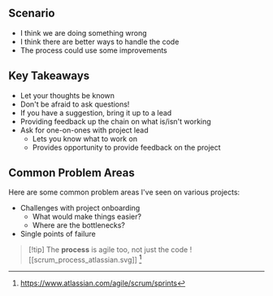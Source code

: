 ## Scenario

- I think we are doing something wrong
- I think there are better ways to handle the code
- The process could use some improvements
## Key Takeaways

- Let your thoughts be known
- Don't be afraid to ask questions!
- If you have a suggestion, bring it up to a lead
- Providing feedback up the chain on what is/isn't working
- Ask for one-on-ones with project lead
	- Lets you know what to work on
	- Provides opportunity to provide feedback on the project

## Common Problem Areas

Here are some common problem areas I've seen on various projects:

- Challenges with project onboarding
	- What would make things easier?
	- Where are the bottlenecks?
- Single points of failure


> [!tip] The **process** is agile too, not just the code
> ![[scrum_process_atlassian.svg]] [^1]

[^1]: https://www.atlassian.com/agile/scrum/sprints
